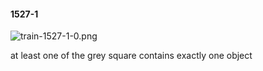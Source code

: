 #### 1527-1
![train-1527-1-0.png](https://github.com/lil-lab/nlvr/raw/master/nlvr/train/images/35/train-1527-1-0.png "train-1527-1-0.png")

at least one of the grey square contains exactly one object